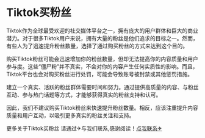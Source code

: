 # Tiktok买粉丝

Tiktok作为全球最受欢迎的社交媒体平台之一，拥有庞大的用户群体和巨大的商业潜力。对于很多Tiktok用户来说，拥有大量的粉丝是他们追求的目标之一。然而，有些人为了迅速提升粉丝数量，选择了通过购买粉丝的方式来达到这个目的。

购买Tiktok粉丝可能会迅速增加你的粉丝数量，但却无法提高你的内容质量和用户参与度。这些“僵尸粉”并不真实，不会对你的内容产生任何实质性的影响。而且，Tiktok平台也会对购买粉丝进行处罚，可能会导致账号被封禁或其他惩罚措施。

建立一个真实、活跃的粉丝群体需要时间和努力。通过提供高质量的内容、与粉丝互动、参与热门话题等方式，才能够获得真实的粉丝支持和认可。

因此，我们不建议购买Tiktok粉丝来快速提升粉丝数量。相反，应该注重提升内容质量和用户互动，以吸引更多真实的粉丝关注和支持。

更多关于Tiktok买粉丝 请通过✈与我们联系,感谢阅读！[点我联系✈](https://m.G208.com)